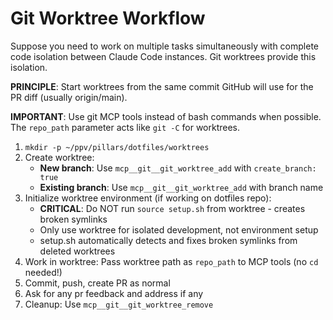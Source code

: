 # Git Worktree Workflow

Suppose you need to work on multiple tasks simultaneously with complete code isolation between Claude Code instances. Git worktrees provide this isolation.

**PRINCIPLE**: Start worktrees from the same commit GitHub will use for the PR diff (usually origin/main).

**IMPORTANT**: Use git MCP tools instead of bash commands when possible. The `repo_path` parameter acts like `git -C` for worktrees.

1. `mkdir -p ~/ppv/pillars/dotfiles/worktrees`
2. Create worktree:
   - **New branch**: Use `mcp__git__git_worktree_add` with `create_branch: true`
   - **Existing branch**: Use `mcp__git__git_worktree_add` with branch name
3. Initialize worktree environment (if working on dotfiles repo): 
   - **CRITICAL**: Do NOT run `source setup.sh` from worktree - creates broken symlinks
   - Only use worktree for isolated development, not environment setup
   - setup.sh automatically detects and fixes broken symlinks from deleted worktrees
4. Work in worktree: Pass worktree path as `repo_path` to MCP tools (no `cd` needed!)
5. Commit, push, create PR as normal
6. Ask for any pr feedback and address if any
7. Cleanup: Use `mcp__git__git_worktree_remove`
